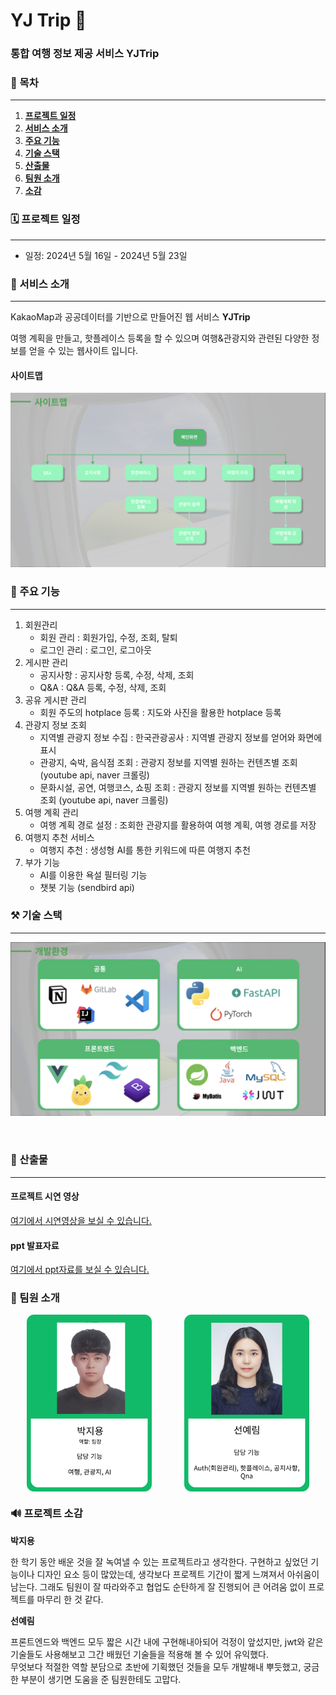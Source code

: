 # YJ Trip 🛫

<h3>통합 여행 정보 제공 서비스 YJTrip</h3>

### 📜 목차
---
1. [**프로젝트 일정**](#1)
2. [**서비스 소개**](#2)
3. [**주요 기능**](#3)
4. [**기술 스택**](#4)
5. [**산출물**](#5)
6. [**팀원 소개**](#6)
7. [**소감**](#7)

<div id="1"></div>

### 🗓️ 프로젝트 일정
---
- 일정: 2024년 5월 16일 - 2024년 5월 23일

<div id="2"></div>

### 🔎 서비스 소개
---
KakaoMap과 공공데이터를 기반으로 만들어진 웹 서비스 **YJTrip**

여행 계획을 만들고, 핫플레이스 등록을 할 수 있으며 여행&관광지와 관련된 다양한 정보를 얻을 수 있는 웹사이트 입니다.

#### 사이트맵
![Alt text](image-4.png)

<div id="3"></div>

### 🔎 주요 기능
---

1. 회원관리
    - 회원 관리 : 회원가입, 수정, 조회, 탈퇴
    - 로그인 관리 : 로그인, 로그아웃
2. 게시판 관리
    - 공지사항 : 공지사항 등록, 수정, 삭제, 조회
    - Q&A : Q&A 등록, 수정, 삭제, 조회
3. 공유 게시판 관리
    - 회원 주도의 hotplace 등록 : 지도와 사진을 활용한 hotplace 등록
4. 관광지 정보 조회
    - 지역별 관광지 정보 수집 : 한국관광공사 : 지역별 관광지 정보를 얻어와 화면에 표시
    - 관광지, 숙박, 음식점 조회 : 관광지 정보를 지역별 원하는 컨텐츠별 조회 (youtube api, naver 크롤링)
    - 문화시설, 공연, 여행코스, 쇼핑 조회 : 관광지 정보를 지역별 원하는 컨텐츠별 조회 (youtube api, naver 크롤링)
5. 여행 계획 관리
    - 여행 계획 경로 설정 : 조회한 관광지를 활용하여 여행 계획, 여행 경로를 저장
6. 여행지 추천 서비스
    - 여행지 추천 : 생성형 AI를 통한 키워드에 따른 여행지 추천
7. 부가 기능
    - AI를 이용한 욕설 필터링 기능
    - 챗봇 기능 (sendbird api)


<div id="4"></div>

### ⚒️ 기술 스택
---
![Alt text](image-3.png)

<br>
<div id="5"></div>

### 📜 산출물
---
#### 프로젝트 시연 영상

[여기에서 시연영상을 보실 수 있습니다.](./presentation/project시연영상.mp4)

#### ppt 발표자료
[여기에서 ppt자료를 보실 수 있습니다.](./presentation/YJTrip_최종발표.pptx)


<div id="6"></div>

### 👥 팀원 소개
<div style="display: flex; justify-content: space-around;">
  <img src="image.png" alt="Alt text" width="200">
  <img src="image-1.png" alt="Alt text" width="200">
</div>


<div id="6"></div>

### 🔊 프로젝트 소감
**박지용**

한 학기 동안 배운 것을 잘 녹여낼 수 있는 프로젝트라고 생각한다. 구현하고 싶었던 기능이나 디자인 요소 등이 많았는데, 생각보다 프로젝트 기간이 짧게 느껴져서 아쉬움이 남는다. 그래도 팀원이 잘 따라와주고 협업도 순탄하게 잘 진행되어 큰 어려움 없이 프로젝트를 마무리 한 것 같다.


**선예림**

프론트엔드와 백엔드 모두 짧은 시간 내에 구현해내아되어 걱정이 앞섰지만, jwt와 같은 기술들도 사용해보고 그간 배웠던 기술들을 적용해 볼 수 있어 유익했다.<br>
무엇보다 적절한 역할 분담으로 초반에 기획했던 것들을 모두 개발해내 뿌듯했고, 궁금한 부분이 생기면 도움을 준 팀원한테도 고맙다.

